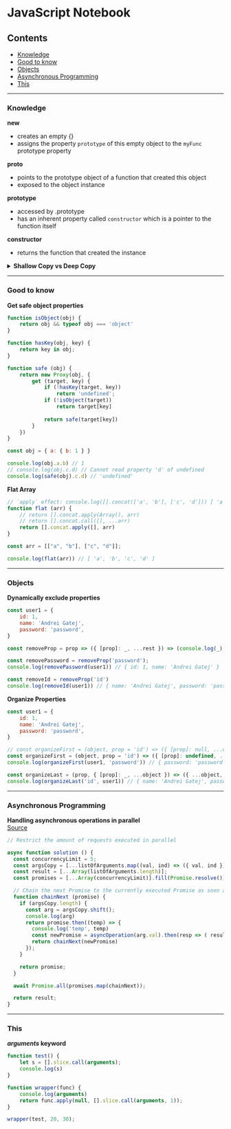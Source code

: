 # JavaScript Notebook

## Contents

- [Knowledge](#knowledge)
- [Good to know](#good-to-know)  
- [Objects](#objects)
- [Asynchronous Programming](#asynchronous-programming)
- [This](#this)

---

### Knowledge

**new**  
* creates an empty {}
* assigns the property `prototype` of this empty object to the `myFunc` prototype property

**__proto__**
* points to the prototype object of a function that created this object
* exposed to the object instance

**prototype**
* accessed by <function-name>.prototype
* has an inherent property called `constructor` which is a pointer to the function itself

**constructor**
* returns the function that created the instance

<details>
    <summary>
        <b>Shallow Copy vs Deep Copy</b>
    </summary>
<div>
<p>
    <b>TL;DR: </b>
    Shallow copy will not create a new reference, but deep copy will create the new reference.
</p>
<p>
    <i>Shallow copy (bit-wise copy)</i><br>
    <ul>
        <li>a new object is created and that has an exact copy of the values in the original obj; 
if any references are other objects just the reference addresses are copied</li>
        <li>copy just the 'immediate' members, but keeping the same reference</li>
    </ul>
</p>
    <i>Deep Copy (member-wise copy)</i><br>
    <ul>
        <li>visit each member and explicitly copy it</li>
        <li>occurs when an object is copied along with the objects to which it refers</li>
        <li>allocates different memory location </li>
        <li>recursively perform shallow copies until everything is a new copy of the original</li>
    </ul>
<code>
<pre>
// Examples

const me = {
    name: 'Andrei',
    age: 17,
    country: 'RO'
};

// ================================

// Shallow copy
const meCopy = me;
// meCopy.name = "ANDREI";
// console.log(meCopy) 
// console.log(me)
// -> { name: 'ANDREI', age: 17, country: 'RO' } (both)

// ================================

// Deep Copy 
const deepCopyMe = JSON.parse(JSON.stringify(me));
deepCopyMe.name = 'ANDREI'
console.log(deepCopyMe) // { name: 'ANDREI', age: 17, country: 'RO' } 
console.log(me) // { name: 'Andrei', age: 17, country: 'RO' } 

</pre>
</code>
</div>
</details>

---

### Good to know

**Get safe object properties**

```javascript
function isObject(obj) {
    return obj && typeof obj === 'object'
}

function hasKey(obj, key) {
    return key in obj;
}

function safe (obj) {
    return new Proxy(obj, {
        get (target, key) {
            if (!hasKey(target, key)) 
                return 'undefined';
            if (!isObject(target))
                return target[key]
            
            return safe(target[key])
        }
    })
}

const obj = { a: { b: 1 } }

console.log(obj.a.b) // 1
// console.log(obj.c.d) // Cannot read property 'd' of undefined
console.log(safe(obj).c.d) // 'undefined'
```

**Flat Array**

```javascript
// `apply` effect: console.log([].concat(['a', 'b'], ['c', 'd'])) [ 'a', 'b', 'c', 'd' ]
function flat (arr) {
    // return [].concat.apply(Array(), arr)
    // return [].concat.call([], ...arr)
    return [].concat.apply([], arr)
}

const arr = [["a", "b"], ["c", "d"]];

console.log(flat(arr)) // [ 'a', 'b', 'c', 'd' ]
```

---

### Objects

**Dynamically exclude properties**
```javascript
const user1 = {
    id: 1,
    name: 'Andrei Gatej',
    password: 'password',
}

const removeProp = prop => ({ [prop]: _, ...rest }) => (console.log(_),rest)

const removePassword = removeProp('password');
console.log(removePassword(user1)) // ​​​​​{ id: 1, name: 'Andrei Gatej' }​​​​​

const removeId = removeProp('id')
console.log(removeId(user1)) // ​​​​​{ name: 'Andrei Gatej', password: 'password' }​​​​​
```

**Organize Properties**
```javascript
const user1 = {
    id: 1,
    name: 'Andrei Gatej',
    password: 'password',
}

// const organizeFirst = (object, prop = 'id') => ({ [prop]: null, ...object })
const organizeFirst = (object, prop = 'id') => ({ [prop]: undefined, ...object })
console.log(organizeFirst(user1, 'password')) // ​​​​​{ password: 'password', id: 1, name: 'Andrei Gatej' }​​​​​

const organizeLast = (prop, { [prop]: _, ...object }) => ({ ...object, [prop]: _ })
console.log(organizeLast('id', user1)) // ​​​​​​​​​​{ name: 'Andrei Gatej', password: 'password', id: 1 }​​​​​ 
```

---

### Asynchronous Programming

**Handling asynchronous operations in parallel**  
[Source](https://itnext.io/node-js-handling-asynchronous-operations-in-parallel-69679dfae3fc)

```javascript
// Restrict the amount of requests executed in parallel

async function solution () {
  const concurrencyLimit = 5;
  const argsCopy = [...listOfArguments.map((val, ind) => ({ val, ind }))];
  const result = [...Array(listOfArguments.length)];
  const promises = [...Array(concurrencyLimit)].fill(Promise.resolve())

  // Chain the next Promise to the currently executed Promise as soon as it is completed
  function chainNext (promise) {
    if (argsCopy.length) {
      const arg = argsCopy.shift();
      console.log(arg)
      return promise.then((temp) => {
        console.log('temp', temp)
        const newPromise = asyncOperation(arg.val).then(resp => ( result[arg.ind] = resp ));
        return chainNext(newPromise)
      });
    }

    return promise;
  }

  await Promise.all(promises.map(chainNext));

  return result;
}
```

---

### This

**_arguments_ keyword**
```javascript
function test() {
    let s = [].slice.call(arguments);
    console.log(s)
}

function wrapper(func) {
    console.log(arguments)
    return func.apply(null, [].slice.call(arguments, 1));
}

wrapper(test, 20, 30);
```